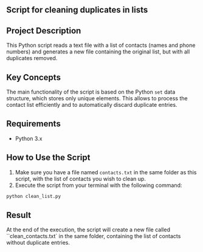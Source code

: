 ## Script for cleaning duplicates in lists

## Project Description
This Python script reads a text file with a list of contacts (names and phone numbers) and generates a new file containing the original list, but with all duplicates removed.

## Key Concepts
The main functionality of the script is based on the Python `set` data structure, which stores only unique elements. This allows to process the contact list efficiently and to automatically discard duplicate entries.

## Requirements
* Python 3.x

## How to Use the Script
1. Make sure you have a file named `contacts.txt` in the same folder as this script, with the list of contacts you wish to clean up.
2.  Execute the script from your terminal with the following command:
 ````bash
 python clean_list.py
 ````

## Result
At the end of the execution, the script will create a new file called ``clean_contacts.txt` in the same folder, containing the list of contacts without duplicate entries.
